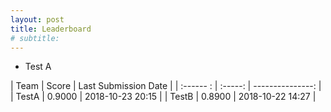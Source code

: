 ```yaml
---
layout: post
title: Leaderboard
# subtitle: 
---
```


- Test A

| Team | Score | Last Submission Date |
| :------ : | :-----: | ---------------: |
| TestA | 0.9000 | 2018-10-23 20:15 |
| TestB | 0.8900 | 2018-10-22 14:27 |